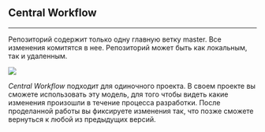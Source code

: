 ## **Central Workflow**
---
Репозиторий содержит только одну главную ветку master. Все изменения комитятся в нее. Репозиторий может быть как локальным, так и удаленным.

![](https://lms.skillfactory.ru/assets/courseware/v1/3dc84a125c0139cd99b1e83371fb9f25/asset-v1:SkillFactory+PHP-3.0+2020+type@asset+block/PHP_5.11.1.png)

*Central Workflow* подходит для одиночного проекта. В своем проекте вы сможете использовать эту модель, для того чтобы видеть какие изменения произошли в течение процесса разработки. После проделанной работы вы фиксируете изменения так, что позже сможете вернуться к любой из предыдущих версий.